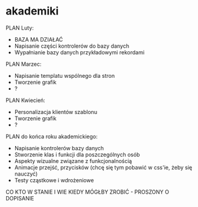 akademiki
=========

PLAN Luty:
* BAZA MA DZIAŁAĆ
* Napisanie części kontrolerów do bazy danych
* Wypałnianie bazy danych przykładowymi rekordami

PLAN Marzec:
* Napisanie templatu wspólnego dla stron
* Tworzenie grafik
* ?

PLAN Kwiecień:
* Personalizacja klientów szablonu
* Tworzenie grafik
* ?

PLAN do końca roku akademickiego:
* Napisanie kontrolerów bazy danych
* Stworzenie klas i funkcji dla poszczególnych osób
* Aspekty wizualne związane z funkcjonalnością
* Animacje przejść, przycisków (chcę się tym pobawić w css'ie, żeby się nauczyć)
* Testy cząstkowe i wdrożeniowe

CO KTO W STANIE I WIE KIEDY MÓGŁBY ZROBIĆ - PROSZONY O DOPISANIE